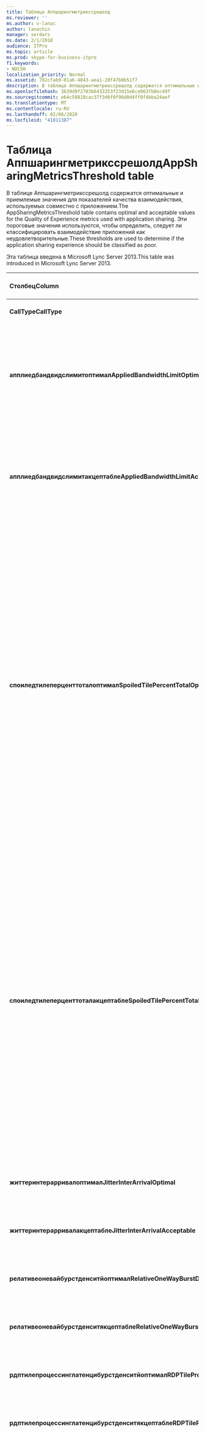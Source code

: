```yaml
---
title: Таблица Аппшарингметрикссрешолд
ms.reviewer: ''
ms.author: v-lanac
author: lanachin
manager: serdars
ms.date: 2/1/2018
audience: ITPro
ms.topic: article
ms.prod: skype-for-business-itpro
f1.keywords:
- NOCSH
localization_priority: Normal
ms.assetid: 782cfab9-01a6-4843-aea1-28f47b0b51f7
description: В таблице Аппшарингметрикссрешолд содержатся оптимальные и приемлемые значения для показателей качества взаимодействия, используемых совместно с приложением. Эти пороговые значения используются, чтобы определить, следует ли классифицировать взаимодействие приложений как неудовлетворительные.
ms.openlocfilehash: 3639d9f2783b6433353f23d15e6ce063fb8ec49f
ms.sourcegitcommit: e64c50818cac37f3d6f0f96d0d4ff0f4bba24aef
ms.translationtype: MT
ms.contentlocale: ru-RU
ms.lasthandoff: 02/06/2020
ms.locfileid: "41811387"
---
```

# <a name="appsharingmetricsthreshold-table"></a><span data-ttu-id="7d640-104">Таблица Аппшарингметрикссрешолд</span><span class="sxs-lookup"><span data-stu-id="7d640-104">AppSharingMetricsThreshold table</span></span>
 
<span data-ttu-id="7d640-105">В таблице Аппшарингметрикссрешолд содержатся оптимальные и приемлемые значения для показателей качества взаимодействия, используемых совместно с приложением.</span><span class="sxs-lookup"><span data-stu-id="7d640-105">The AppSharingMetricsThreshold table contains optimal and acceptable values for the Quality of Experience metrics used with application sharing.</span></span> <span data-ttu-id="7d640-106">Эти пороговые значения используются, чтобы определить, следует ли классифицировать взаимодействие приложений как неудовлетворительные.</span><span class="sxs-lookup"><span data-stu-id="7d640-106">These thresholds are used to determine if the application sharing experience should be classified as poor.</span></span>
  
<span data-ttu-id="7d640-107">Эта таблица введена в Microsoft Lync Server 2013.</span><span class="sxs-lookup"><span data-stu-id="7d640-107">This table was introduced in Microsoft Lync Server 2013.</span></span>
  
|<span data-ttu-id="7d640-108">**Столбец**</span><span class="sxs-lookup"><span data-stu-id="7d640-108">**Column**</span></span>|<span data-ttu-id="7d640-109">**Тип данных**</span><span class="sxs-lookup"><span data-stu-id="7d640-109">**Data Type**</span></span>|<span data-ttu-id="7d640-110">**Ключ/индекс**</span><span class="sxs-lookup"><span data-stu-id="7d640-110">**Key/Index**</span></span>|<span data-ttu-id="7d640-111">**Сведения**</span><span class="sxs-lookup"><span data-stu-id="7d640-111">**Details**</span></span>|
|:-----|:-----|:-----|:-----|
|<span data-ttu-id="7d640-112">**CallType**</span><span class="sxs-lookup"><span data-stu-id="7d640-112">**CallType**</span></span> <br/> |<span data-ttu-id="7d640-113">целое</span><span class="sxs-lookup"><span data-stu-id="7d640-113">int</span></span>  <br/> |<span data-ttu-id="7d640-114">Primary</span><span class="sxs-lookup"><span data-stu-id="7d640-114">Primary</span></span>  <br/> |<span data-ttu-id="7d640-115">Тип размещенного звонка.</span><span class="sxs-lookup"><span data-stu-id="7d640-115">Type of call that was placed.</span></span>  <br/> |
|<span data-ttu-id="7d640-116">**апплиедбандвидслимитоптимал**</span><span class="sxs-lookup"><span data-stu-id="7d640-116">**AppliedBandwidthLimitOptimal**</span></span> <br/> |<span data-ttu-id="7d640-117">целое</span><span class="sxs-lookup"><span data-stu-id="7d640-117">int</span></span>  <br/> ||<span data-ttu-id="7d640-118">Оптимальное ограничение пропускной способности для совместного использования приложений.</span><span class="sxs-lookup"><span data-stu-id="7d640-118">Optimal bandwidth limitation for application sharing.</span></span> <span data-ttu-id="7d640-119">Значение по умолчанию — 1000000.</span><span class="sxs-lookup"><span data-stu-id="7d640-119">The default value is 1000000.</span></span>  <br/> |
|<span data-ttu-id="7d640-120">**апплиедбандвидслимитакцептабле**</span><span class="sxs-lookup"><span data-stu-id="7d640-120">**AppliedBandwidthLimitAcceptable**</span></span> <br/> |<span data-ttu-id="7d640-121">целое</span><span class="sxs-lookup"><span data-stu-id="7d640-121">int</span></span>  <br/> ||<span data-ttu-id="7d640-122">Допустимое ограничение пропускной способности для совместного использования приложений.</span><span class="sxs-lookup"><span data-stu-id="7d640-122">Acceptable bandwidth limitation for application sharing.</span></span> <span data-ttu-id="7d640-123">Значение по умолчанию — 500000.</span><span class="sxs-lookup"><span data-stu-id="7d640-123">The default value is 500000.</span></span>  <br/> |
|<span data-ttu-id="7d640-124">**споиледтилеперценттоталоптимал**</span><span class="sxs-lookup"><span data-stu-id="7d640-124">**SpoiledTilePercentTotalOptimal**</span></span> <br/> |<span data-ttu-id="7d640-125">десятичное число (5; 2)</span><span class="sxs-lookup"><span data-stu-id="7d640-125">decimal(5,2)</span></span>  <br/> ||<span data-ttu-id="7d640-126">Оптимальная процентная ставка для плиток "spoiled" для классификации качества общего использования приложения.</span><span class="sxs-lookup"><span data-stu-id="7d640-126">Optimal percentage rate for "spoiled" tiles for classifying an Application Sharing quality.</span></span> <span data-ttu-id="7d640-127">Это значение — процент содержимого от общего доступа, которое не было доступно для просмотра.</span><span class="sxs-lookup"><span data-stu-id="7d640-127">This value is the percentage of the content from the sharer that did not reach the viewer.</span></span> <span data-ttu-id="7d640-128">Содержимое может быть удалено (или spoiled), когда общий доступ отбрасывает плитки из источника графики, или АСМКУ плитки отбрасывают плитки от общего доступа, соответственно.</span><span class="sxs-lookup"><span data-stu-id="7d640-128">Content may be discarded (or spoiled) when the sharer discards tiles from the graphics source or the ASMCU tiles discards tiles from Sharer respectively.</span></span> <span data-ttu-id="7d640-129">Значение по умолчанию составляет 11 процентов.</span><span class="sxs-lookup"><span data-stu-id="7d640-129">The default value is 11 percent.</span></span>  <br/> |
|<span data-ttu-id="7d640-130">**споиледтилеперценттоталакцептабле**</span><span class="sxs-lookup"><span data-stu-id="7d640-130">**SpoiledTilePercentTotalAcceptable**</span></span> <br/> |<span data-ttu-id="7d640-131">десятичное число (5; 2)</span><span class="sxs-lookup"><span data-stu-id="7d640-131">decimal(5,2)</span></span>  <br/> ||<span data-ttu-id="7d640-132">Приемлемая процентная ставка для плиток "spoiled" для классификации качества общего использования приложения.</span><span class="sxs-lookup"><span data-stu-id="7d640-132">Acceptable percentage rate for "spoiled" tiles for classifying an Application Sharing quality.</span></span> <span data-ttu-id="7d640-133">Это значение — процент содержимого от общего доступа, которое не было доступно для просмотра.</span><span class="sxs-lookup"><span data-stu-id="7d640-133">This value is the percentage of the content from the sharer that did not reach the viewer.</span></span> <span data-ttu-id="7d640-134">Содержимое может быть удалено (или spoiled), когда общий доступ отбрасывает плитки из источника графики, или АСМКУ плитки отбрасывают плитки от общего доступа, соответственно.</span><span class="sxs-lookup"><span data-stu-id="7d640-134">Content may be discarded (or spoiled) when the sharer discards tiles from the graphics source or the ASMCU tiles discards tiles from Sharer respectively.</span></span> <span data-ttu-id="7d640-135">Значение по умолчанию составляет 36%.</span><span class="sxs-lookup"><span data-stu-id="7d640-135">The default value is 36 percent.</span></span>  <br/> |
|<span data-ttu-id="7d640-136">**життеринтерарривалоптимал**</span><span class="sxs-lookup"><span data-stu-id="7d640-136">**JitterInterArrivalOptimal**</span></span> <br/> |<span data-ttu-id="7d640-137">целое</span><span class="sxs-lookup"><span data-stu-id="7d640-137">int</span></span>  <br/> ||<span data-ttu-id="7d640-138">Этот столбец не используется в Microsoft Lync Server 2013.</span><span class="sxs-lookup"><span data-stu-id="7d640-138">This column is not used in Microsoft Lync Server 2013.</span></span>  <br/> |
|<span data-ttu-id="7d640-139">**життеринтерарривалакцептабле**</span><span class="sxs-lookup"><span data-stu-id="7d640-139">**JitterInterArrivalAcceptable**</span></span> <br/> |<span data-ttu-id="7d640-140">целое</span><span class="sxs-lookup"><span data-stu-id="7d640-140">int</span></span>  <br/> ||<span data-ttu-id="7d640-141">Этот столбец не используется в Microsoft Lync Server 2013.</span><span class="sxs-lookup"><span data-stu-id="7d640-141">This column is not used in Microsoft Lync Server 2013.</span></span>  <br/> |
|<span data-ttu-id="7d640-142">**релативеоневайбурстденситйоптимал**</span><span class="sxs-lookup"><span data-stu-id="7d640-142">**RelativeOneWayBurstDensityOptimal**</span></span> <br/> |<span data-ttu-id="7d640-143">число с плавающей точкой</span><span class="sxs-lookup"><span data-stu-id="7d640-143">float</span></span>  <br/> ||<span data-ttu-id="7d640-144">Этот столбец не используется в Microsoft Lync Server 2013.</span><span class="sxs-lookup"><span data-stu-id="7d640-144">This column is not used in Microsoft Lync Server 2013.</span></span>  <br/> |
|<span data-ttu-id="7d640-145">**релативеоневайбурстденситякцептабле**</span><span class="sxs-lookup"><span data-stu-id="7d640-145">**RelativeOneWayBurstDensityAcceptable**</span></span> <br/> |<span data-ttu-id="7d640-146">число с плавающей точкой</span><span class="sxs-lookup"><span data-stu-id="7d640-146">float</span></span>  <br/> ||<span data-ttu-id="7d640-147">Этот столбец не используется в Microsoft Lync Server 2013.</span><span class="sxs-lookup"><span data-stu-id="7d640-147">This column is not used in Microsoft Lync Server 2013.</span></span>  <br/> |
|<span data-ttu-id="7d640-148">**рдптилепроцессинглатенцибурстденситйоптимал**</span><span class="sxs-lookup"><span data-stu-id="7d640-148">**RDPTileProcessingLatencyBurstDensityOptimal**</span></span> <br/> |<span data-ttu-id="7d640-149">число с плавающей точкой</span><span class="sxs-lookup"><span data-stu-id="7d640-149">float</span></span>  <br/> ||<span data-ttu-id="7d640-150">Этот столбец не используется в Microsoft Lync Server 2013.</span><span class="sxs-lookup"><span data-stu-id="7d640-150">This column is not used in Microsoft Lync Server 2013.</span></span>  <br/> |
|<span data-ttu-id="7d640-151">**рдптилепроцессинглатенцибурстденситякцептабле**</span><span class="sxs-lookup"><span data-stu-id="7d640-151">**RDPTileProcessingLatencyBurstDensityAcceptable**</span></span> <br/> |<span data-ttu-id="7d640-152">число с плавающей точкой</span><span class="sxs-lookup"><span data-stu-id="7d640-152">float</span></span>  <br/> ||<span data-ttu-id="7d640-153">Этот столбец не используется в Microsoft Lync Server 2013.</span><span class="sxs-lookup"><span data-stu-id="7d640-153">This column is not used in Microsoft Lync Server 2013.</span></span>  <br/> |
|<span data-ttu-id="7d640-154">**релативеоневайаверажеоптимал**</span><span class="sxs-lookup"><span data-stu-id="7d640-154">**RelativeOneWayAverageOptimal**</span></span> <br/> |<span data-ttu-id="7d640-155">число с плавающей точкой</span><span class="sxs-lookup"><span data-stu-id="7d640-155">float</span></span>  <br/> ||<span data-ttu-id="7d640-156">Оптимальное значение для относительной односторонней задержки между двумя конечными точками мультимедиа, задействованными в общем доступе к приложению.</span><span class="sxs-lookup"><span data-stu-id="7d640-156">Optimal value for the relative one-way delay between the two media endpoints involved in the application sharing.</span></span> <span data-ttu-id="7d640-157">Это мера односкачковой задержки.</span><span class="sxs-lookup"><span data-stu-id="7d640-157">This is a single-hop latency measure.</span></span> <span data-ttu-id="7d640-158">Значение по умолчанию — 1,0 секунд.</span><span class="sxs-lookup"><span data-stu-id="7d640-158">The default value is 1.0 seconds.</span></span>  <br/> <span data-ttu-id="7d640-159">Этот столбец появился в Microsoft Lync Server 2013.</span><span class="sxs-lookup"><span data-stu-id="7d640-159">The column was introduced in Microsoft Lync Server 2013.</span></span>  <br/> |
|<span data-ttu-id="7d640-160">**релативеоневайаверажеакцептабле**</span><span class="sxs-lookup"><span data-stu-id="7d640-160">**RelativeOneWayAverageAcceptable**</span></span> <br/> |<span data-ttu-id="7d640-161">число с плавающей точкой</span><span class="sxs-lookup"><span data-stu-id="7d640-161">float</span></span>  <br/> ||<span data-ttu-id="7d640-162">Оптимальное значение для относительной односторонней задержки между двумя конечными точками мультимедиа, задействованными в общем доступе к приложению.</span><span class="sxs-lookup"><span data-stu-id="7d640-162">Optimal value for the relative one-way delay between the two media endpoints involved in the application sharing.</span></span> <span data-ttu-id="7d640-163">Это мера односкачковой задержки.</span><span class="sxs-lookup"><span data-stu-id="7d640-163">This is a single-hop latency measure.</span></span> <span data-ttu-id="7d640-164">Значение по умолчанию — 1,75 секунд.</span><span class="sxs-lookup"><span data-stu-id="7d640-164">The default value is 1.75 seconds.</span></span>  <br/> <span data-ttu-id="7d640-165">Этот столбец появился в Microsoft Lync Server 2013.</span><span class="sxs-lookup"><span data-stu-id="7d640-165">The column was introduced in Microsoft Lync Server 2013.</span></span>  <br/> |
|<span data-ttu-id="7d640-166">**рдптилепроцессинглатенциаверажеоптимал**</span><span class="sxs-lookup"><span data-stu-id="7d640-166">**RDPTileProcessingLatencyAverageOptimal**</span></span> <br/> |<span data-ttu-id="7d640-167">число с плавающей точкой</span><span class="sxs-lookup"><span data-stu-id="7d640-167">float</span></span>  <br/> ||<span data-ttu-id="7d640-168">Оптимальное значение средней задержки обработки плитки RDP на сервере конференций в течение сеанса просмотра.</span><span class="sxs-lookup"><span data-stu-id="7d640-168">Optimal value of the average RDP tile processing latency in the AS Conferencing Server over the duration of the viewing session.</span></span> <span data-ttu-id="7d640-169">Задержка — это разница во времени между моментом, когда начальный кадр кодируется на сервере (в зависимости от сценария, или MCU, а также с помощью того же начального кадра декодируется в средстве просмотра).</span><span class="sxs-lookup"><span data-stu-id="7d640-169">Latency is the time difference between when the Start Frame is encoded on the server (sharer or MCU depending on the scenario) and the same Start Frame is decoded on the viewer.</span></span>  <br/> <span data-ttu-id="7d640-170">Высокое среднее значение отражает более длительную задержку при просмотре.</span><span class="sxs-lookup"><span data-stu-id="7d640-170">A high average reflects a longer delay in the viewing experience.</span></span> <span data-ttu-id="7d640-171">На перегруженном сервере конференц-связи могут происходить в среднем более длительные задержки.</span><span class="sxs-lookup"><span data-stu-id="7d640-171">An overloaded conferencing server may experience higher average delays.</span></span> <span data-ttu-id="7d640-172">Значением по умолчанию является 200ms.</span><span class="sxs-lookup"><span data-stu-id="7d640-172">The default value is 200ms.</span></span>  <br/> <span data-ttu-id="7d640-173">Этот столбец появился в Microsoft Lync Server 2013.</span><span class="sxs-lookup"><span data-stu-id="7d640-173">The column was introduced in Microsoft Lync Server 2013.</span></span>  <br/> |
|<span data-ttu-id="7d640-174">**рдптилепроцессинглатенциаверажеакцептабле**</span><span class="sxs-lookup"><span data-stu-id="7d640-174">**RDPTileProcessingLatencyAverageAcceptable**</span></span> <br/> |<span data-ttu-id="7d640-175">число с плавающей точкой</span><span class="sxs-lookup"><span data-stu-id="7d640-175">float</span></span>  <br/> ||<span data-ttu-id="7d640-176">Допустимое значение средней задержки обработки плитки RDP на сервере конференций в течение сеанса просмотра.</span><span class="sxs-lookup"><span data-stu-id="7d640-176">Acceptable value of the average RDP tile processing latency in the AS Conferencing Server over the duration of the viewing session.</span></span> <span data-ttu-id="7d640-177">Задержка — это разница во времени между моментом, когда начальный кадр кодируется на сервере (в зависимости от сценария, или MCU, а также с помощью того же начального кадра декодируется в средстве просмотра).</span><span class="sxs-lookup"><span data-stu-id="7d640-177">Latency is the time difference between when the Start Frame is encoded on the server (sharer or MCU depending on the scenario) and the same Start Frame is decoded on the viewer.</span></span>  <br/> <span data-ttu-id="7d640-178">Высокое среднее значение отражает более длительную задержку при просмотре.</span><span class="sxs-lookup"><span data-stu-id="7d640-178">A high average reflects a longer delay in the viewing experience.</span></span> <span data-ttu-id="7d640-179">На перегруженном сервере конференц-связи могут происходить в среднем более длительные задержки.</span><span class="sxs-lookup"><span data-stu-id="7d640-179">An overloaded conferencing server may experience higher average delays.</span></span> <span data-ttu-id="7d640-180">Значением по умолчанию является 200ms.</span><span class="sxs-lookup"><span data-stu-id="7d640-180">The default value is 200ms.</span></span>  <br/> <span data-ttu-id="7d640-181">Этот столбец появился в Microsoft Lync Server 2013.</span><span class="sxs-lookup"><span data-stu-id="7d640-181">The column was introduced in Microsoft Lync Server 2013.</span></span>  <br/> |
   

